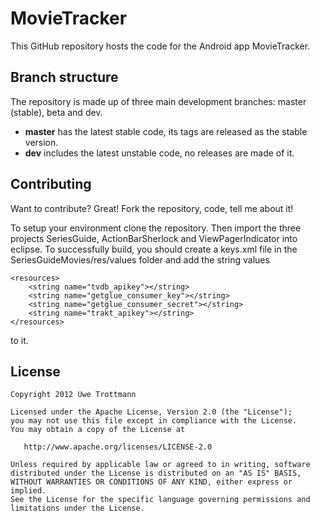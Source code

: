 MovieTracker
========================

This GitHub repository hosts the code for the Android app MovieTracker.

Branch structure
----------------

The repository is made up of three main development branches: master (stable), beta and dev.

* **master** has the latest stable code, its tags are released as the stable version.
* **dev** includes the latest unstable code, no releases are made of it.

Contributing
------------

Want to contribute? Great! Fork the repository, code, tell me about it!

To setup your environment clone the repository. Then import the three projects SeriesGuide, ActionBarSherlock and ViewPagerIndicator into eclipse. To successfully build, you should create a keys.xml file in the SeriesGuideMovies/res/values folder and add the string values 

    <resources>
        <string name="tvdb_apikey"></string>
        <string name="getglue_consumer_key"></string>
        <string name="getglue_consumer_secret"></string>
        <string name="trakt_apikey"></string>
    </resources>
	
to it.

License
-------

    Copyright 2012 Uwe Trottmann

    Licensed under the Apache License, Version 2.0 (the "License");
    you may not use this file except in compliance with the License.
    You may obtain a copy of the License at

       http://www.apache.org/licenses/LICENSE-2.0

    Unless required by applicable law or agreed to in writing, software
    distributed under the License is distributed on an "AS IS" BASIS,
    WITHOUT WARRANTIES OR CONDITIONS OF ANY KIND, either express or implied.
    See the License for the specific language governing permissions and
    limitations under the License.